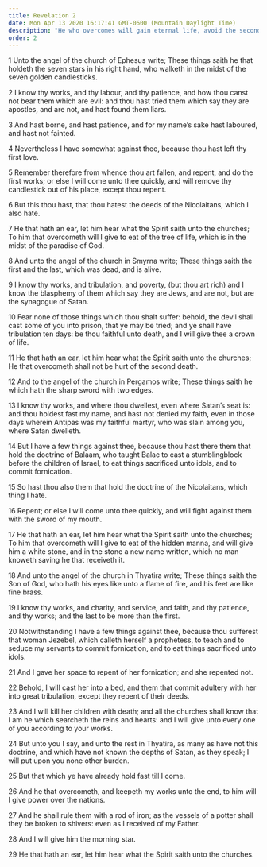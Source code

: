 ```yaml
---
title: Revelation 2
date: Mon Apr 13 2020 16:17:41 GMT-0600 (Mountain Daylight Time)
description: "He who overcomes will gain eternal life, avoid the second death, inherit the celestial kingdom, and rule many kingdoms."
order: 2
---
```


1 Unto the angel of the church of Ephesus write; These things saith he that holdeth the seven stars in his right hand, who walketh in the midst of the seven golden candlesticks.

2 I know thy works, and thy labour, and thy patience, and how thou canst not bear them which are evil: and thou hast tried them which say they are apostles, and are not, and hast found them liars.

3 And hast borne, and hast patience, and for my name’s sake hast laboured, and hast not fainted.

4 Nevertheless I have somewhat against thee, because thou hast left thy first love.

5 Remember therefore from whence thou art fallen, and repent, and do the first works; or else I will come unto thee quickly, and will remove thy candlestick out of his place, except thou repent.

6 But this thou hast, that thou hatest the deeds of the Nicolaitans, which I also hate.

7 He that hath an ear, let him hear what the Spirit saith unto the churches; To him that overcometh will I give to eat of the tree of life, which is in the midst of the paradise of God.

8 And unto the angel of the church in Smyrna write; These things saith the first and the last, which was dead, and is alive.

9 I know thy works, and tribulation, and poverty, (but thou art rich) and I know the blasphemy of them which say they are Jews, and are not, but are the synagogue of Satan.

10 Fear none of those things which thou shalt suffer: behold, the devil shall cast some of you into prison, that ye may be tried; and ye shall have tribulation ten days: be thou faithful unto death, and I will give thee a crown of life.

11 He that hath an ear, let him hear what the Spirit saith unto the churches; He that overcometh shall not be hurt of the second death.

12 And to the angel of the church in Pergamos write; These things saith he which hath the sharp sword with two edges.

13 I know thy works, and where thou dwellest, even where Satan’s seat is: and thou holdest fast my name, and hast not denied my faith, even in those days wherein Antipas was my faithful martyr, who was slain among you, where Satan dwelleth.

14 But I have a few things against thee, because thou hast there them that hold the doctrine of Balaam, who taught Balac to cast a stumblingblock before the children of Israel, to eat things sacrificed unto idols, and to commit fornication.

15 So hast thou also them that hold the doctrine of the Nicolaitans, which thing I hate.

16 Repent; or else I will come unto thee quickly, and will fight against them with the sword of my mouth.

17 He that hath an ear, let him hear what the Spirit saith unto the churches; To him that overcometh will I give to eat of the hidden manna, and will give him a white stone, and in the stone a new name written, which no man knoweth saving he that receiveth it.

18 And unto the angel of the church in Thyatira write; These things saith the Son of God, who hath his eyes like unto a flame of fire, and his feet are like fine brass.

19 I know thy works, and charity, and service, and faith, and thy patience, and thy works; and the last to be more than the first.

20 Notwithstanding I have a few things against thee, because thou sufferest that woman Jezebel, which calleth herself a prophetess, to teach and to seduce my servants to commit fornication, and to eat things sacrificed unto idols.

21 And I gave her space to repent of her fornication; and she repented not.

22 Behold, I will cast her into a bed, and them that commit adultery with her into great tribulation, except they repent of their deeds.

23 And I will kill her children with death; and all the churches shall know that I am he which searcheth the reins and hearts: and I will give unto every one of you according to your works.

24 But unto you I say, and unto the rest in Thyatira, as many as have not this doctrine, and which have not known the depths of Satan, as they speak; I will put upon you none other burden.

25 But that which ye have already hold fast till I come.

26 And he that overcometh, and keepeth my works unto the end, to him will I give power over the nations.

27 And he shall rule them with a rod of iron; as the vessels of a potter shall they be broken to shivers: even as I received of my Father.

28 And I will give him the morning star.

29 He that hath an ear, let him hear what the Spirit saith unto the churches.
